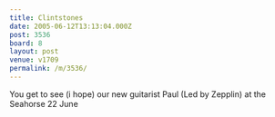 ```yaml
---
title: Clintstones
date: 2005-06-12T13:13:04.000Z
post: 3536
board: 8
layout: post
venue: v1709
permalink: /m/3536/
---
```

You get to see (i hope) our new guitarist Paul (Led by Zepplin) at the Seahorse 22 June
